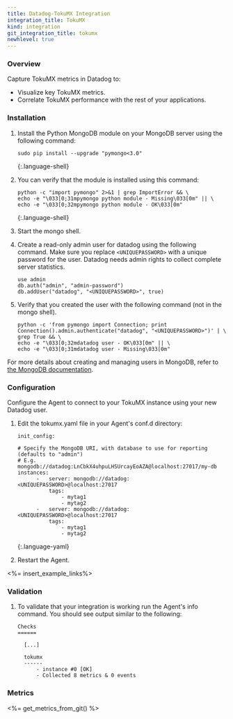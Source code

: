 ```yaml
---
title: Datadog-TokuMX Integration
integration_title: TokuMX
kind: integration
git_integration_title: tokumx
newhlevel: true
---
```


### Overview

Capture TokuMX metrics in Datadog to:

* Visualize key TokuMX metrics.
* Correlate TokuMX performance with the rest of your applications.

### Installation

1.  Install the Python MongoDB module on your MongoDB server using the following command:

        sudo pip install --upgrade "pymongo<3.0"
    {:.language-shell}

2.  You can verify that the module is installed using this command:

        python -c "import pymongo" 2>&1 | grep ImportError && \
        echo -e "\033[0;31mpymongo python module - Missing\033[0m" || \
        echo -e "\033[0;32mpymongo python module - OK\033[0m"
    {:.language-shell}

3.  Start the mongo shell.
4.  Create a read-only admin user for datadog using the following command. Make sure you replace ```<UNIQUEPASSWORD>``` with a unique password for the user. Datadog needs admin rights to collect complete server statistics.

        use admin
        db.auth("admin", "admin-password")
        db.addUser("datadog", "<UNIQUEPASSWORD>", true)

5.  Verify that you created the user with the following command (not in the mongo shell).

        python -c 'from pymongo import Connection; print Connection().admin.authenticate("datadog", "<UNIQUEPASSWORD>")' | \
        grep True && \
        echo -e "\033[0;32mdatadog user - OK\033[0m" || \
        echo -e "\033[0;31mdatadog user - Missing\033[0m"

For more details about creating and managing users in MongoDB, refer to [the MongoDB documentation](http://www.mongodb.org/display/DOCS/Security+and+Authentication).

### Configuration

Configure the Agent to connect to your TokuMX instance using your new Datadog user.

1.  Edit the tokumx.yaml file in your Agent's conf.d directory:

        init_config:

        # Specify the MongoDB URI, with database to use for reporting (defaults to "admin")
        # E.g. mongodb://datadog:LnCbkX4uhpuLHSUrcayEoAZA@localhost:27017/my-db
        instances:
              -   server: mongodb://datadog:<UNIQUEPASSWORD>@localhost:27017
                  tags:
                      - mytag1
                      - mytag2
              -   server: mongodb://datadog:<UNIQUEPASSWORD>@localhost:27017
                  tags:
                      - mytag1
                      - mytag2
    {:.language-yaml}

2.  Restart the Agent.

<%= insert_example_links%>

### Validation

1.  To validate that your integration is working run the Agent's info command. You should see output similar to the following:


        Checks
        ======

          [...]

          tokumx
          ------
              - instance #0 [OK]
              - Collected 8 metrics & 0 events


### Metrics

<%= get_metrics_from_git() %>
